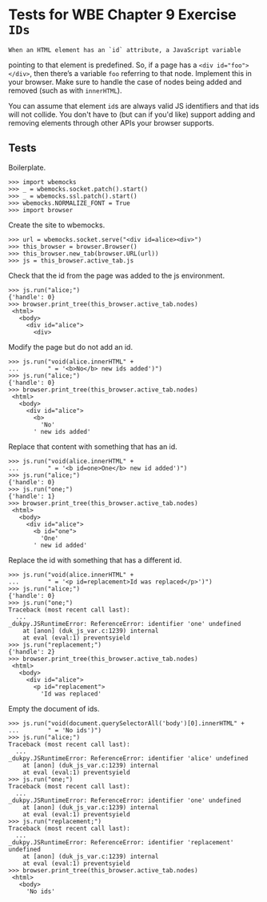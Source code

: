 Tests for WBE Chapter 9 Exercise `IDs`
============================================

    When an HTML element has an `id` attribute, a JavaScript variable
pointing to that element is predefined. So, if a page has a `<div
id="foo"></div>`, then there’s a variable `foo` referring to that
node. Implement this in your browser. Make sure to handle the case of
nodes being added and removed (such as with `innerHTML`).

You can assume that element `id`s are always valid JS identifiers and
that ids will not collide. You don't have to (but can if you'd like)
support adding and removing elements through other APIs your browser
supports.

Tests
-----

Boilerplate.

    >>> import wbemocks
    >>> _ = wbemocks.socket.patch().start()
    >>> _ = wbemocks.ssl.patch().start()
    >>> wbemocks.NORMALIZE_FONT = True
    >>> import browser

Create the site to wbemocks.

    >>> url = wbemocks.socket.serve("<div id=alice><div>")
    >>> this_browser = browser.Browser()
    >>> this_browser.new_tab(browser.URL(url))
    >>> js = this_browser.active_tab.js

Check that the id from the page was added to the js environment.

    >>> js.run("alice;")
    {'handle': 0}
    >>> browser.print_tree(this_browser.active_tab.nodes)
     <html>
       <body>
         <div id="alice">
           <div>

Modify the page but do not add an id.

    >>> js.run("void(alice.innerHTML" +
    ...        " = '<b>No</b> new ids added')")
    >>> js.run("alice;")
    {'handle': 0}
    >>> browser.print_tree(this_browser.active_tab.nodes)
     <html>
       <body>
         <div id="alice">
           <b>
             'No'
           ' new ids added'

Replace that content with something that has an id.

    >>> js.run("void(alice.innerHTML" +
    ...        " = '<b id=one>One</b> new id added')")
    >>> js.run("alice;")
    {'handle': 0}
    >>> js.run("one;")
    {'handle': 1}
    >>> browser.print_tree(this_browser.active_tab.nodes)
     <html>
       <body>
         <div id="alice">
           <b id="one">
             'One'
           ' new id added'


Replace the id with something that has a different id.

    >>> js.run("void(alice.innerHTML" +
    ...        " = '<p id=replacement>Id was replaced</p>')")
    >>> js.run("alice;")
    {'handle': 0}
    >>> js.run("one;")
    Traceback (most recent call last):
      ...
    _dukpy.JSRuntimeError: ReferenceError: identifier 'one' undefined
        at [anon] (duk_js_var.c:1239) internal
        at eval (eval:1) preventsyield
    >>> js.run("replacement;")
    {'handle': 2}
    >>> browser.print_tree(this_browser.active_tab.nodes)
     <html>
       <body>
         <div id="alice">
           <p id="replacement">
             'Id was replaced'

Empty the document of ids.

    >>> js.run("void(document.querySelectorAll('body')[0].innerHTML" +
    ...        " = 'No ids')")
    >>> js.run("alice;")
    Traceback (most recent call last):
      ...
    _dukpy.JSRuntimeError: ReferenceError: identifier 'alice' undefined
        at [anon] (duk_js_var.c:1239) internal
        at eval (eval:1) preventsyield
    >>> js.run("one;")
    Traceback (most recent call last):
      ...
    _dukpy.JSRuntimeError: ReferenceError: identifier 'one' undefined
        at [anon] (duk_js_var.c:1239) internal
        at eval (eval:1) preventsyield
    >>> js.run("replacement;")
    Traceback (most recent call last):
      ...
    _dukpy.JSRuntimeError: ReferenceError: identifier 'replacement' undefined
        at [anon] (duk_js_var.c:1239) internal
        at eval (eval:1) preventsyield
    >>> browser.print_tree(this_browser.active_tab.nodes)
     <html>
       <body>
         'No ids'




